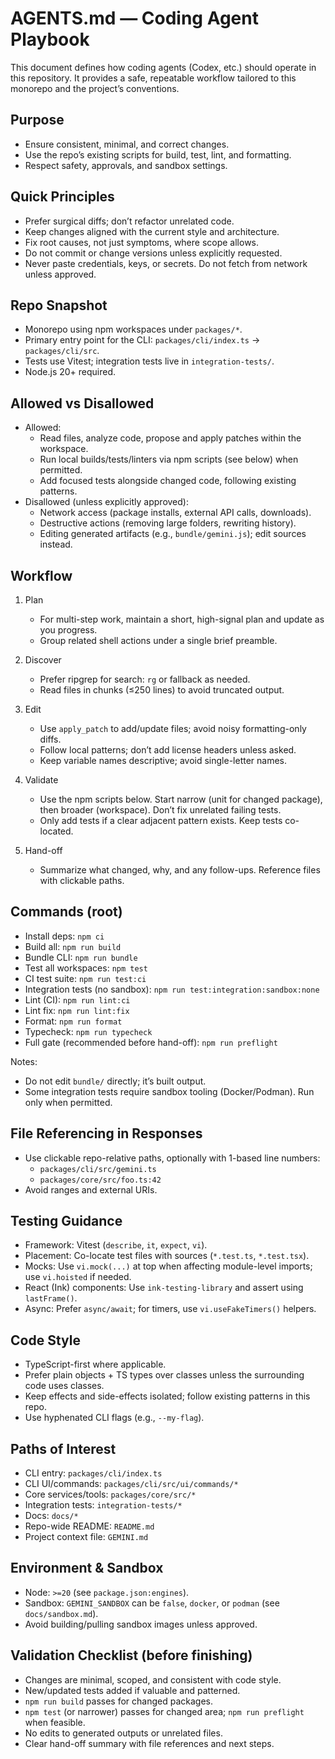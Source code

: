 # AGENTS.md — Coding Agent Playbook

This document defines how coding agents (Codex, etc.) should operate in this repository. It provides a safe, repeatable workflow tailored to this monorepo and the project’s conventions.

## Purpose
- Ensure consistent, minimal, and correct changes.
- Use the repo’s existing scripts for build, test, lint, and formatting.
- Respect safety, approvals, and sandbox settings.

## Quick Principles
- Prefer surgical diffs; don’t refactor unrelated code.
- Keep changes aligned with the current style and architecture.
- Fix root causes, not just symptoms, where scope allows.
- Do not commit or change versions unless explicitly requested.
- Never paste credentials, keys, or secrets. Do not fetch from network unless approved.

## Repo Snapshot
- Monorepo using npm workspaces under `packages/*`.
- Primary entry point for the CLI: `packages/cli/index.ts` → `packages/cli/src`.
- Tests use Vitest; integration tests live in `integration-tests/`.
- Node.js 20+ required.

## Allowed vs Disallowed
- Allowed:
  - Read files, analyze code, propose and apply patches within the workspace.
  - Run local builds/tests/linters via npm scripts (see below) when permitted.
  - Add focused tests alongside changed code, following existing patterns.
- Disallowed (unless explicitly approved):
  - Network access (package installs, external API calls, downloads).
  - Destructive actions (removing large folders, rewriting history).
  - Editing generated artifacts (e.g., `bundle/gemini.js`); edit sources instead.

## Workflow
1. Plan
   - For multi-step work, maintain a short, high-signal plan and update as you progress.
   - Group related shell actions under a single brief preamble.

2. Discover
   - Prefer ripgrep for search: `rg` or fallback as needed.
   - Read files in chunks (≤250 lines) to avoid truncated output.

3. Edit
   - Use `apply_patch` to add/update files; avoid noisy formatting-only diffs.
   - Follow local patterns; don’t add license headers unless asked.
   - Keep variable names descriptive; avoid single-letter names.

4. Validate
   - Use the npm scripts below. Start narrow (unit for changed package), then broader (workspace). Don’t fix unrelated failing tests.
   - Only add tests if a clear adjacent pattern exists. Keep tests co-located.

5. Hand-off
   - Summarize what changed, why, and any follow-ups. Reference files with clickable paths.

## Commands (root)
- Install deps: `npm ci`
- Build all: `npm run build`
- Bundle CLI: `npm run bundle`
- Test all workspaces: `npm test`
- CI test suite: `npm run test:ci`
- Integration tests (no sandbox): `npm run test:integration:sandbox:none`
- Lint (CI): `npm run lint:ci`
- Lint fix: `npm run lint:fix`
- Format: `npm run format`
- Typecheck: `npm run typecheck`
- Full gate (recommended before hand-off): `npm run preflight`

Notes:
- Do not edit `bundle/` directly; it’s built output.
- Some integration tests require sandbox tooling (Docker/Podman). Run only when permitted.

## File Referencing in Responses
- Use clickable repo-relative paths, optionally with 1-based line numbers:
  - `packages/cli/src/gemini.ts`
  - `packages/core/src/foo.ts:42`
- Avoid ranges and external URIs.

## Testing Guidance
- Framework: Vitest (`describe`, `it`, `expect`, `vi`).
- Placement: Co-locate test files with sources (`*.test.ts`, `*.test.tsx`).
- Mocks: Use `vi.mock(...)` at top when affecting module-level imports; use `vi.hoisted` if needed.
- React (Ink) components: Use `ink-testing-library` and assert using `lastFrame()`.
- Async: Prefer `async/await`; for timers, use `vi.useFakeTimers()` helpers.

## Code Style
- TypeScript-first where applicable.
- Prefer plain objects + TS types over classes unless the surrounding code uses classes.
- Keep effects and side-effects isolated; follow existing patterns in this repo.
- Use hyphenated CLI flags (e.g., `--my-flag`).

## Paths of Interest
- CLI entry: `packages/cli/index.ts`
- CLI UI/commands: `packages/cli/src/ui/commands/*`
- Core services/tools: `packages/core/src/*`
- Integration tests: `integration-tests/*`
- Docs: `docs/*`
- Repo-wide README: `README.md`
- Project context file: `GEMINI.md`

## Environment & Sandbox
- Node: `>=20` (see `package.json:engines`).
- Sandbox: `GEMINI_SANDBOX` can be `false`, `docker`, or `podman` (see `docs/sandbox.md`).
- Avoid building/pulling sandbox images unless approved.

## Validation Checklist (before finishing)
- Changes are minimal, scoped, and consistent with code style.
- New/updated tests added if valuable and patterned.
- `npm run build` passes for changed packages.
- `npm test` (or narrower) passes for changed area; `npm run preflight` when feasible.
- No edits to generated outputs or unrelated files.
- Clear hand-off summary with file references and next steps.


